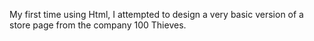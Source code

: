 My first time using Html, I attempted to design a very basic version of a store page from the company 100 Thieves.
